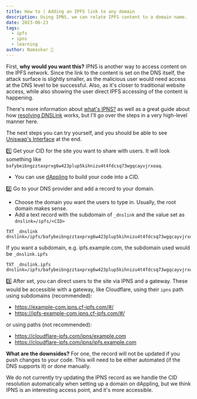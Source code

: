 ```yaml
---
title: How to | Adding an IPFS link to any domain
description: Using IPNS, we can relate IPFS content to a domain name.
date: 2023-06-23
tags:
  - ipfs
  - ipns
  - learning
author: Namaskar 🙏
---
```


First, **why would you want this?** IPNS is another way to access content on the IPFS network. Since the link to the content is set on the DNS itself, the attack surface is slightly smaller, as the malicious user would need access at the DNS level to be successful. Also, as it's closer to traditional website access, while also showing the user direct IPFS accessing of the content is happening.

There's more information about [what's IPNS?]([https://docs.ipfs.tech/concepts/ipns/) as well as a great guide about how [resolving DNSLink](https://docs.ipfs.tech/concepts/dnslink/#resolve-dnslink-name) works, but I'll go over the steps in a very high-level manner here.

The next steps you can try yourself, and you should be able to see [Uniswap's Interface](https://github.com/Uniswap/interface/releases/tag/v4.250.0) at the end.

1️⃣ Get your CID for the site you want to share with users. It will look something like `bafybeibngzztaxprxg6w423plup5kihnizu4t4fdcsq73wgqcayvjrxoaq`.     

   - You can use [dAppling](https://dappling.network) to build your code into a CID.

2️⃣ Go to your DNS provider and add a record to your domain. 
  - Choose the domain you want the users to type in. Usually, the root domain makes sense.
  - Add a text record with the subdomain of `_dnslink` and the value set as `dnslink=/ipfs/<CID>`

```
TXT _dnslink   dnslink=/ipfs/bafybeibngzztaxprxg6w423plup5kihnizu4t4fdcsq73wgqcayvjrxoaq
```

If you want a subdomain, e.g. ipfs.example.com, the subdomain used would be `_dnslink.ipfs`

```
TXT _dnslink.ipfs dnslink=/ipfs/bafybeibngzztaxprxg6w423plup5kihnizu4t4fdcsq73wgqcayvjrxoaq
```

3️⃣ After set, you can direct users to the site via IPNS and a gateway. These would be accessible with a gateway, like Cloudflare, using their `ipns` path using subdomains (recommended):
  -  https://example-com.ipns.cf-ipfs.com/#/
  -  https://ipfs-example-com.ipns.cf-ipfs.com/#/

or using paths (not recommended):
  -  https://cloudflare-ipfs.com/ipns/example.com
  -  https://cloudflare-ipfs.com/ipns/ipfs.example.com


**What are the downsides?** For one, the record will not be updated if you push changes to your code. This will need to be either automated (if the DNS supports it) or done manually.

We do not currently try updating the IPNS record as we handle the CID resolution automatically when setting up a domain on dAppling, but we think IPNS is an interesting access point, and it's more accessible.